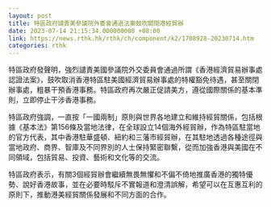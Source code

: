 ```yaml
---
layout: post
title: 特區政府譴責美參議院外委會通過法案鼓吹關閉港經貿辦
date: 2023-07-14 21:15:34.000000000 +08:00
link: https://news.rthk.hk/rthk/ch/component/k2/1708928-20230714.htm
categories: rthk
---
```


特區政府發聲明，強烈譴責美國參議院外交委員會通過所謂《香港經濟貿易辦事處認證法案》，鼓吹取消香港特區駐美國經濟貿易辦事處的特權豁免待遇，甚至關閉辦事處，粗暴干預香港事務。特區政府再次嚴正促請美方，遵從國際關係的基本準則，立即停止干涉香港事務。

特區政府強調，一直按「一國兩制」原則與世界各地建立和維持經貿關係，包括根據《基本法》第156條及當地法律，在全球設立14個海外經貿辦，作為特區駐當地的官方代表，其中香港駐華盛頓、紐約和三藩市經貿辦，在其駐地透過各種途徑與當地政府、商界、智庫及不同界別的人士保持緊密聯繫，從而加強香港與美國在不同領域，包括貿易、投資、藝術和文化等的交流。

特區政府表示，有關3個經貿辦會繼續無畏無懼和不偏不倚地推廣香港的獨特優勢、說好香港故事，並在必要時駁斥不實報道和澄清誤解，希望可以在互惠互利的原則下，推動港美經貿關係發展和不同方面的合作。
